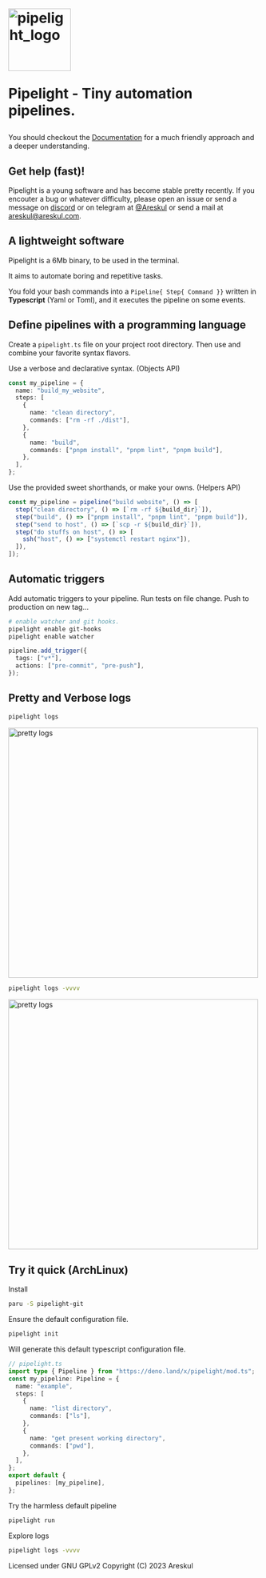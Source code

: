 <span>
<h1>
<img width="125px" alt="pipelight_logo" src="https://pipelight.dev/images/pipelight.png"/>
<p>Pipelight - Tiny automation pipelines.</p>
</h1>
</span>

You should checkout the [Documentation](https://pipelight.dev) for a much
friendly approach and a deeper understanding.

## Get help (fast)!

Pipelight is a young software and has become stable pretty recently. If you
encouter a bug or whatever difficulty, please open an issue or send a message on
[discord](https://discord.gg/swNRD3Xysz) or on telegram at
[@Areskul](https://t.me/areskul) or send a mail at areskul@areskul.com.

## A lightweight software

Pipelight is a 6Mb binary, to be used in the terminal.

It aims to automate boring and repetitive tasks.

You fold your bash commands into a `Pipeline{ Step{ Command }}` written in
**Typescript** (Yaml or Toml), and it executes the pipeline on some events.

## Define pipelines with a programming language

Create a `pipelight.ts` file on your project root directory. Then use and
combine your favorite syntax flavors.

Use a verbose and declarative syntax. (Objects API)

```ts
const my_pipeline = {
  name: "build_my_website",
  steps: [
    {
      name: "clean directory",
      commands: ["rm -rf ./dist"],
    },
    {
      name: "build",
      commands: ["pnpm install", "pnpm lint", "pnpm build"],
    },
  ],
};
```

Use the provided sweet shorthands, or make your owns. (Helpers API)

```ts
const my_pipeline = pipeline("build website", () => [
  step("clean directory", () => [`rm -rf ${build_dir}`]),
  step("build", () => ["pnpm install", "pnpm lint", "pnpm build"]),
  step("send to host", () => [`scp -r ${build_dir}`]),
  step("do stuffs on host", () => [
    ssh("host", () => ["systemctl restart nginx"]),
  ]),
]);
```

## Automatic triggers

Add automatic triggers to your pipeline. Run tests on file change. Push to
production on new tag...

```sh
# enable watcher and git hooks.
pipelight enable git-hooks
pipelight enable watcher
```

```ts
pipeline.add_trigger({
  tags: ["v*"],
  actions: ["pre-commit", "pre-push"],
});
```

## Pretty and Verbose logs

```sh
pipelight logs
```

<img width="500px" alt="pretty logs" src="https://pipelight.dev/images/log_level_error.png"/>

```sh
pipelight logs -vvvv
```

<img width="500px" alt="pretty logs" src="https://pipelight.dev/images/log_level_trace.png"/>

## Try it quick (ArchLinux)

Install

```sh
paru -S pipelight-git
```

Ensure the default configuration file.

```sh
pipelight init
```

Will generate this default typescript configuration file.

```ts
// pipelight.ts
import type { Pipeline } from "https://deno.land/x/pipelight/mod.ts";
const my_pipeline: Pipeline = {
  name: "example",
  steps: [
    {
      name: "list directory",
      commands: ["ls"],
    },
    {
      name: "get present working directory",
      commands: ["pwd"],
    },
  ],
};
export default {
  pipelines: [my_pipeline],
};
```

Try the harmless default pipeline

```sh
pipelight run
```

Explore logs

```sh
pipelight logs -vvvv
```

Licensed under GNU GPLv2 Copyright (C) 2023 Areskul
